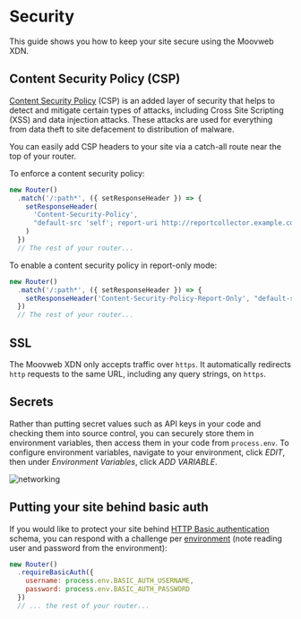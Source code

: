 # Security

This guide shows you how to keep your site secure using the Moovweb XDN.

## Content Security Policy (CSP)

[Content Security Policy](https://developer.mozilla.org/en-US/docs/Web/HTTP/CSP) (CSP) is an added layer of security that helps to detect and mitigate certain types of attacks, including Cross Site Scripting (XSS) and data injection attacks. These attacks are used for everything from data theft to site defacement to distribution of malware.

You can easily add CSP headers to your site via a catch-all route near the top of your router.

To enforce a content security policy:

```js
new Router()
  .match('/:path*', ({ setResponseHeader }) => {
    setResponseHeader(
      'Content-Security-Policy',
      "default-src 'self'; report-uri http://reportcollector.example.com/collector.cgi",
    )
  })
  // The rest of your router...
```

To enable a content security policy in report-only mode:

```js
new Router()
  .match('/:path*', ({ setResponseHeader }) => {
    setResponseHeader('Content-Security-Policy-Report-Only', "default-src 'self'")
  })
  // The rest of your router...
```

## SSL

The Moovweb XDN only accepts traffic over `https`. It automatically redirects `http` requests to the same URL, including any query strings, on `https`.

## Secrets

Rather than putting secret values such as API keys in your code and checking them into source control, you can securely
store them in environment variables, then access them in your code from `process.env`. To configure environment variables,
navigate to your environment, click _EDIT_, then under _Environment Variables_, click _ADD VARIABLE_.

![networking](/images/security/environment-variables.png)

## Putting your site behind basic auth

If you would like to protect your site behind [HTTP Basic authentication](https://developer.mozilla.org/en-US/docs/Web/HTTP/Authentication) schema, you can respond with a challenge per [environment](environments) (note reading user and password from the environment):

```js
new Router()
  .requireBasicAuth({ 
    username: process.env.BASIC_AUTH_USERNAME, 
    password: process.env.BASIC_AUTH_PASSWORD 
  })
  // ... the rest of your router...
